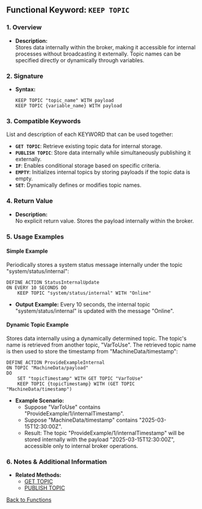 ## Functional Keyword: `KEEP TOPIC`

### 1. Overview
- **Description:**  
  Stores data internally within the broker, making it accessible for internal processes without broadcasting it externally. Topic names can be specified directly or dynamically through variables.

### 2. Signature
- **Syntax:**  
  ```lot
  KEEP TOPIC "topic_name" WITH payload
  KEEP TOPIC {variable_name} WITH payload
  ```

### 3. Compatible Keywords
List and description of each KEYWORD that can be used together:
- **`GET TOPIC`**: Retrieve existing topic data for internal storage.
- **`PUBLISH TOPIC`**: Store data internally while simultaneously publishing it externally.
- **`IF`**: Enables conditional storage based on specific criteria.
- **`EMPTY`**: Initializes internal topics by storing payloads if the topic data is empty.
- **`SET`**: Dynamically defines or modifies topic names.

### 4. Return Value
- **Description:**  
  No explicit return value. Stores the payload internally within the broker.

### 5. Usage Examples

#### Simple Example
Periodically stores a system status message internally under the topic "system/status/internal":

```lot
DEFINE ACTION StatusInternalUpdate
ON EVERY 10 SECONDS DO
    KEEP TOPIC "system/status/internal" WITH "Online"
```
- **Output Example:** Every 10 seconds, the internal topic "system/status/internal" is updated with the message "Online".

#### Dynamic Topic Example
Stores data internally using a dynamically determined topic. The topic's name is retrieved from another topic, "VarToUse". The retrieved topic name is then used to store the timestamp from "MachineData/timestamp":

```lot
DEFINE ACTION ProvideExampleInternal
ON TOPIC "MachineData/payload"
DO
    SET "topicTimestamp" WITH GET TOPIC "VarToUse"
    KEEP TOPIC {topicTimestamp} WITH (GET TOPIC "MachineData/timestamp")
```
- **Example Scenario:**
  - Suppose "VarToUse" contains "ProvideExample/1/internalTimestamp".
  - Suppose "MachineData/timestamp" contains "2025-03-15T12:30:00Z".
  - Result: The topic "ProvideExample/1/internalTimestamp" will be stored internally with the payload "2025-03-15T12:30:00Z", accessible only to internal broker operations.

### 6. Notes & Additional Information
- **Related Methods:**  
  - [GET TOPIC](../GET%20TOPIC/GET%20TOPIC.md)  
  - [PUBLISH TOPIC](../PUBLISH%20TOPIC/PUBLISH%20TOPIC.md)  

[Back to Functions](../Functions.md)

